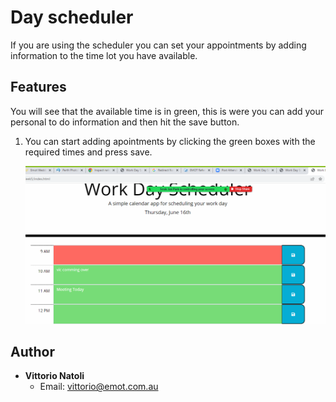# Day scheduler

If you are using the scheduler you can set your appointments by adding information to the time lot you have available.  

## Features

You will see that the available time is in green, this is were you can add your personal  to do information and then hit the save button.

1. You can start adding apointments by clicking the green boxes with the required times and press save.  

    ![Image Caption](image/work-day-scheduler.png)

## Author

- **Vittorio Natoli**
    - Email: vittorio@emot.com.au
